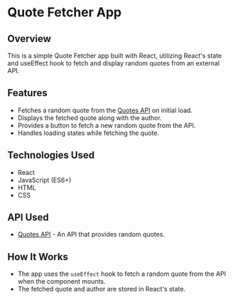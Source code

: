 # Quote Fetcher App

## Overview

This is a simple Quote Fetcher app built with React, utilizing React's state and useEffect hook to fetch and display random quotes from an external API.

## Features

- Fetches a random quote from the [Quotes API](http://inspo-quotes-api.herokuapp.com/quotes/random) on initial load.
- Displays the fetched quote along with the author.
- Provides a button to fetch a new random quote from the API.
- Handles loading states while fetching the quote.

## Technologies Used

- React
- JavaScript (ES6+)
- HTML
- CSS

## API Used

- [Quotes API]("http://inspo-quotes-api.herokuapp.com/quotes/random") - An API that provides random quotes.

## How It Works

- The app uses the `useEffect` hook to fetch a random quote from the API when the component mounts.
- The fetched quote and author are stored in React's state.
